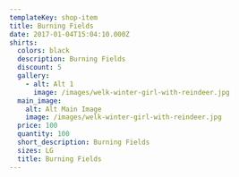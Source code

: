 ```yaml
---
templateKey: shop-item
title: Burning Fields
date: 2017-01-04T15:04:10.000Z
shirts:
  colors: black
  description: Burning Fields
  discount: 5
  gallery:
    - alt: Alt 1
      image: /images/welk-winter-girl-with-reindeer.jpg
  main_image:
    alt: Alt Main Image
    image: /images/welk-winter-girl-with-reindeer.jpg
  price: 100
  quantity: 100
  short_description: Burning Fields
  sizes: LG
  title: Burning Fields
---
```


